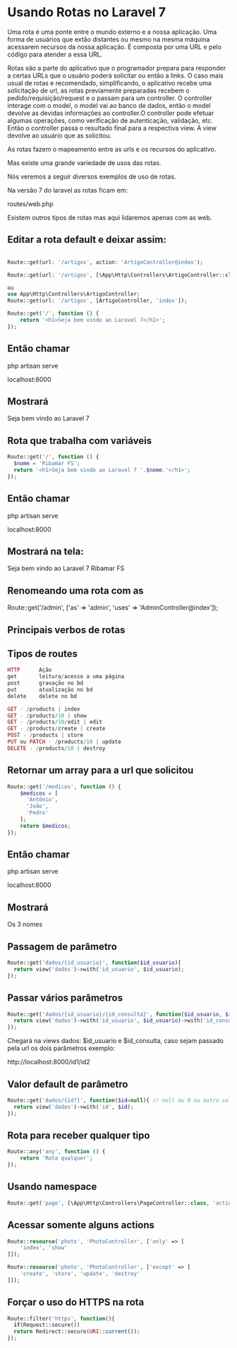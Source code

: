 # Usando Rotas no Laravel 7

Uma rota é uma ponte entre o mundo externo e a nossa aplicação. Uma forma de usuários que extão distantes ou mesmo na mesma máquina acessarem recursos da nossa aplicação. É composta por uma URL e pelo código para atender a essa URL.

Rotas são a parte do aplicativo que o programador prepara para responder a certas URLs que o usuário poderá solicitar ou então a links.
O caso mais usual de rotas e recomendado, simplificando, o aplicativo recebe uma solicitação de url, as rotas previamente preparadas recebem o pedido/requisição/request e o passam para um controller. O controller interage com o model, o model vai ao banco de dados, então o model devolve as devidas informações ao controller.O controller pode efetuar algumas operações, como verificação de autenticação, validação, etc. Então o controller passa o resultado final para a respectiva view. A view devolve ao usuário que as solicitou.

As rotas fazem o mapeamento entre as urls e os recursos do aplicativo.

Mas existe uma grande variedade de usos das rotas.

Nós veremos a seguir diversos exemplos de uso de rotas.

Na versão 7 do laravel as rotas ficam em:

routes/web.php

Existem outros tipos de rotas mas aqui lidaremos apenas com as web.

## Editar a rota default e deixar assim:
```php

Route::get(url: '/artigos', action: 'ArtigoController@index');

Route::get(url: '/artigos', [\App\Http\Controllers\ArtigoController::class, 'index']);

ou
use App\Http\Controllers\ArtigoController;
Route::get(url: '/artigos', [ArtigoController, 'index']);

Route::get('/', function () {
    return '<h1>Seja bem vindo ao Laravel 7</h1>';
});
```

## Então chamar

php artisan serve

localhost:8000

## Mostrará

Seja bem vindo ao Laravel 7

## Rota que trabalha com variáveis
```php
Route::get('/', function () {
  $nome = 'Ribamar FS';
  return '<h1>Seja bem vindo ao Laravel 7 '.$nome.'</h1>';
});
```

## Então chamar

php artisan serve

localhost:8000

## Mostrará na tela:

Seja bem vindo ao Laravel 7 Ribamar FS

## Renomeando uma rota com as

Route::get('/admin', ['as' => 'admin', 'uses' => 'AdminController@index']);

## Principais verbos de rotas

## Tipos de routes
```php
HTTP	  Ação
get		  leitura/acesso a uma página
post	  gravação no bd
put		  atualização no bd
delete	  delete no bd

GET - /products | index
GET - /products/10 | show
GET - /products/10/edit | edit
GET - /products/create | create
POST - /products | store
PUT ou PATCH - /products/10 | update
DELETE - /products/10 | destroy
```
## Retornar um array para a url que solicitou
```php
Route::get('/medicos', function () {
    $medicos = [
      'Antônio',
      'João',
      'Pedro'
    ];
    return $medicos;
});
```
## Então chamar

php artisan serve

localhost:8000

## Mostrará

Os 3 nomes

## Passagem de parâmetro
```php
Route::get('dados/{id_usuario}', function($id_usuario){
  return view('dados')->with('id_usuario', $id_usuario);
});
```
## Passar vários parâmetros
```php
Route::get('dados/{id_usuario}/{id_consulta}', function($id_usuario, $id_consulta){
  return view('dados')->with('id_usuario', $id_usuario)->with('id_consulta', $id_consulta);
});
```
Chegará na views dados: $id_usuario e $id_consulta, caso sejam passado pela url os dois parâmetros exemplo:

http://localhost:8000/id1/id2

## Valor default de parâmetro
```php
Route::get('dados/{id?}', function($id=null){ // null ou 0 ou outro valor
  return view('dados')->with('id', $id);
});
```

## Rota para receber qualquer tipo
```php
Route::any('any', function () {
    return 'Rota qualquer';
});
```
## Usando namespace
```php
Route::get('page', [\App\Http\Controllers\PageController::class, 'action']);
```
## Acessar somente alguns actions
```php
Route::resource('photo', 'PhotoController', ['only' => [
    'index', 'show'
]]);

Route::resource('photo', 'PhotoController', ['except' => [
    'create', 'store', 'update', 'destroy'
]]);
```
## Forçar o uso do HTTPS na rota
```php
Route::filter('https', function(){
  if(Request::secure())
  return Redirect::secure(URI::current());
});
```

